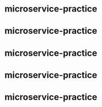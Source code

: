 # microservice-practice
# microservice-practice
# microservice-practice
# microservice-practice
# microservice-practice
